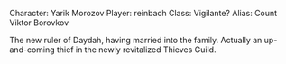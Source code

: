Character: Yarik Morozov
Player: reinbach
Class: Vigilante?
Alias: Count Viktor Borovkov

The new ruler of Daydah, having married into the family. Actually an up-and-coming thief in the newly revitalized Thieves Guild.
